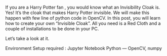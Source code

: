 If you are a Harry Potter fan , you would know what an Invisibility Cloak is. Yes! It’s the cloak that makes Harry Potter invisible. We will make this happen with few line of python code in OpenCV.
In this post, you will learn how to create your own “Invisible Cloak”. All you need is a Red Cloth and a couple of installations to be done in your PC.

Let’s take a look at it.

Environment Setup required :
  Jupyter Notebook
  Python — OpenCV, numpy
